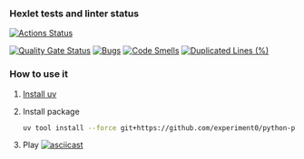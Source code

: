 ### Hexlet tests and linter status

[![Actions Status](https://github.com/experiment0/python-project-49/actions/workflows/hexlet-check.yml/badge.svg)](https://github.com/experiment0/python-project-49/actions)

<!-- https://sonarcloud.io/project/information?id=experiment0_python-project-49 -->

[![Quality Gate Status](https://sonarcloud.io/api/project_badges/measure?project=experiment0_python-project-49&metric=alert_status)](https://sonarcloud.io/summary/new_code?id=experiment0_python-project-49)
[![Bugs](https://sonarcloud.io/api/project_badges/measure?project=experiment0_python-project-49&metric=bugs)](https://sonarcloud.io/summary/new_code?id=experiment0_python-project-49)
[![Code Smells](https://sonarcloud.io/api/project_badges/measure?project=experiment0_python-project-49&metric=code_smells)](https://sonarcloud.io/summary/new_code?id=experiment0_python-project-49)
[![Duplicated Lines (%)](https://sonarcloud.io/api/project_badges/measure?project=experiment0_python-project-49&metric=duplicated_lines_density)](https://sonarcloud.io/summary/new_code?id=experiment0_python-project-49)

### How to use it

1. [Install uv](https://docs.astral.sh/uv/getting-started/installation/#installation-methods)

2. Install package
   ```bash
   uv tool install --force git+https://github.com/experiment0/python-project-49.git
   ```
3. Play
   [![asciicast](https://asciinema.org/a/JktqrmcsLVbSG1ntHaYgxmy2Q.svg)](https://asciinema.org/a/JktqrmcsLVbSG1ntHaYgxmy2Q)
